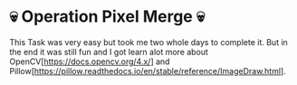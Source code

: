 # 💀 Operation Pixel Merge 💀

This Task was very easy but took me two whole days to complete it. But in the end it was still fun and I got learn alot more about OpenCV[https://docs.opencv.org/4.x/] and Pillow[https://pillow.readthedocs.io/en/stable/reference/ImageDraw.html]. 
